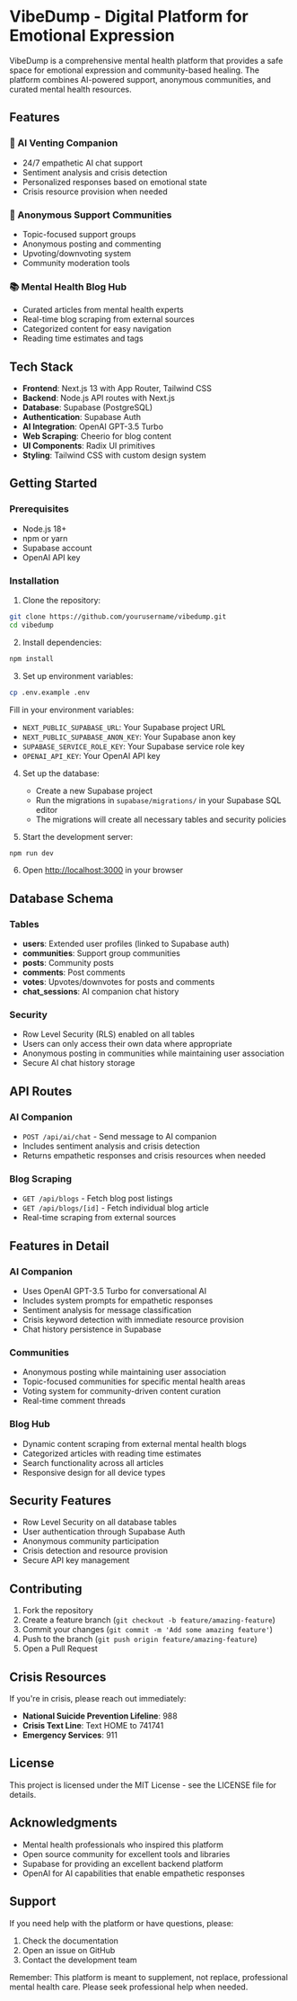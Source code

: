# VibeDump - Digital Platform for Emotional Expression

VibeDump is a comprehensive mental health platform that provides a safe space for emotional expression and community-based healing. The platform combines AI-powered support, anonymous communities, and curated mental health resources.

## Features

### 🤖 AI Venting Companion
- 24/7 empathetic AI chat support
- Sentiment analysis and crisis detection
- Personalized responses based on emotional state
- Crisis resource provision when needed

### 👥 Anonymous Support Communities
- Topic-focused support groups
- Anonymous posting and commenting
- Upvoting/downvoting system
- Community moderation tools

### 📚 Mental Health Blog Hub
- Curated articles from mental health experts
- Real-time blog scraping from external sources
- Categorized content for easy navigation
- Reading time estimates and tags

## Tech Stack

- **Frontend**: Next.js 13 with App Router, Tailwind CSS
- **Backend**: Node.js API routes with Next.js
- **Database**: Supabase (PostgreSQL)
- **Authentication**: Supabase Auth
- **AI Integration**: OpenAI GPT-3.5 Turbo
- **Web Scraping**: Cheerio for blog content
- **UI Components**: Radix UI primitives
- **Styling**: Tailwind CSS with custom design system

## Getting Started

### Prerequisites

- Node.js 18+ 
- npm or yarn
- Supabase account
- OpenAI API key

### Installation

1. Clone the repository:
```bash
git clone https://github.com/yourusername/vibedump.git
cd vibedump
```

2. Install dependencies:
```bash
npm install
```

3. Set up environment variables:
```bash
cp .env.example .env
```

Fill in your environment variables:
- `NEXT_PUBLIC_SUPABASE_URL`: Your Supabase project URL
- `NEXT_PUBLIC_SUPABASE_ANON_KEY`: Your Supabase anon key
- `SUPABASE_SERVICE_ROLE_KEY`: Your Supabase service role key
- `OPENAI_API_KEY`: Your OpenAI API key

4. Set up the database:
   - Create a new Supabase project
   - Run the migrations in `supabase/migrations/` in your Supabase SQL editor
   - The migrations will create all necessary tables and security policies

5. Start the development server:
```bash
npm run dev
```

6. Open [http://localhost:3000](http://localhost:3000) in your browser

## Database Schema

### Tables

- **users**: Extended user profiles (linked to Supabase auth)
- **communities**: Support group communities
- **posts**: Community posts
- **comments**: Post comments
- **votes**: Upvotes/downvotes for posts and comments
- **chat_sessions**: AI companion chat history

### Security

- Row Level Security (RLS) enabled on all tables
- Users can only access their own data where appropriate
- Anonymous posting in communities while maintaining user association
- Secure AI chat history storage

## API Routes

### AI Companion
- `POST /api/ai/chat` - Send message to AI companion
- Includes sentiment analysis and crisis detection
- Returns empathetic responses and crisis resources when needed

### Blog Scraping
- `GET /api/blogs` - Fetch blog post listings
- `GET /api/blogs/[id]` - Fetch individual blog article
- Real-time scraping from external sources

## Features in Detail

### AI Companion
- Uses OpenAI GPT-3.5 Turbo for conversational AI
- Includes system prompts for empathetic responses
- Sentiment analysis for message classification
- Crisis keyword detection with immediate resource provision
- Chat history persistence in Supabase

### Communities
- Anonymous posting while maintaining user association
- Topic-focused communities for specific mental health areas
- Voting system for community-driven content curation
- Real-time comment threads

### Blog Hub
- Dynamic content scraping from external mental health blogs
- Categorized articles with reading time estimates
- Search functionality across all articles
- Responsive design for all device types

## Security Features

- Row Level Security on all database tables
- User authentication through Supabase Auth
- Anonymous community participation
- Crisis detection and resource provision
- Secure API key management

## Contributing

1. Fork the repository
2. Create a feature branch (`git checkout -b feature/amazing-feature`)
3. Commit your changes (`git commit -m 'Add some amazing feature'`)
4. Push to the branch (`git push origin feature/amazing-feature`)
5. Open a Pull Request

## Crisis Resources

If you're in crisis, please reach out immediately:
- **National Suicide Prevention Lifeline**: 988
- **Crisis Text Line**: Text HOME to 741741
- **Emergency Services**: 911

## License

This project is licensed under the MIT License - see the LICENSE file for details.

## Acknowledgments

- Mental health professionals who inspired this platform
- Open source community for excellent tools and libraries
- Supabase for providing an excellent backend platform
- OpenAI for AI capabilities that enable empathetic responses

## Support

If you need help with the platform or have questions, please:
1. Check the documentation
2. Open an issue on GitHub
3. Contact the development team

Remember: This platform is meant to supplement, not replace, professional mental health care. Please seek professional help when needed.